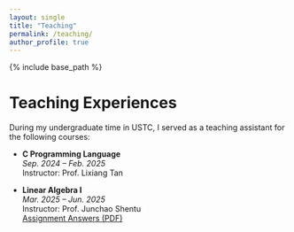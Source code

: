 ```yaml
---
layout: single
title: "Teaching"
permalink: /teaching/
author_profile: true
---
```


{% include base_path %}

Teaching Experiences
======

During my undergraduate time in USTC, I served as a teaching assistant for the following courses:

* **C Programming Language**  
  *Sep. 2024 – Feb. 2025*  
  Instructor: Prof. Lixiang Tan

* **Linear Algebra I**  
  *Mar. 2025 – Jun. 2025*  
  Instructor: Prof. Junchao Shentu  
  [Assignment Answers (PDF)](/files/LinearAlgebra.pdf)

